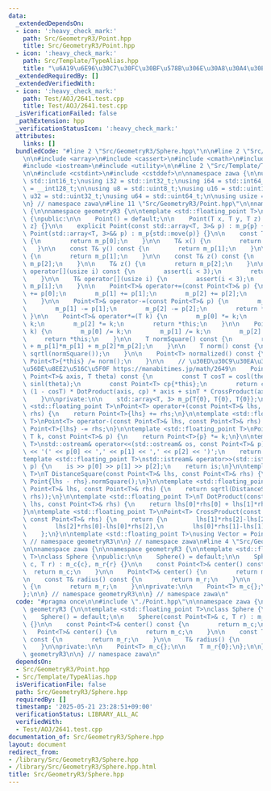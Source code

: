 ```yaml
---
data:
  _extendedDependsOn:
  - icon: ':heavy_check_mark:'
    path: Src/GeometryR3/Point.hpp
    title: Src/GeometryR3/Point.hpp
  - icon: ':heavy_check_mark:'
    path: Src/Template/TypeAlias.hpp
    title: "\u6A19\u6E96\u30C7\u30FC\u30BF\u578B\u306E\u30A8\u30A4\u30EA\u30A2\u30B9"
  _extendedRequiredBy: []
  _extendedVerifiedWith:
  - icon: ':heavy_check_mark:'
    path: Test/AOJ/2641.test.cpp
    title: Test/AOJ/2641.test.cpp
  _isVerificationFailed: false
  _pathExtension: hpp
  _verificationStatusIcon: ':heavy_check_mark:'
  attributes:
    links: []
  bundledCode: "#line 2 \"Src/GeometryR3/Sphere.hpp\"\n\n#line 2 \"Src/GeometryR3/Point.hpp\"\
    \n\n#include <array>\n#include <cassert>\n#include <cmath>\n#include <concepts>\n\
    #include <iostream>\n#include <utility>\n\n#line 2 \"Src/Template/TypeAlias.hpp\"\
    \n\n#include <cstdint>\n#include <cstddef>\n\nnamespace zawa {\n\nusing i16 =\
    \ std::int16_t;\nusing i32 = std::int32_t;\nusing i64 = std::int64_t;\nusing i128\
    \ = __int128_t;\n\nusing u8 = std::uint8_t;\nusing u16 = std::uint16_t;\nusing\
    \ u32 = std::uint32_t;\nusing u64 = std::uint64_t;\n\nusing usize = std::size_t;\n\
    \n} // namespace zawa\n#line 11 \"Src/GeometryR3/Point.hpp\"\n\nnamespace zawa\
    \ {\n\nnamespace geometryR3 {\n\ntemplate <std::floating_point T>\nclass Point\
    \ {\npublic:\n\n    Point() = default;\n\n    Point(T x, T y, T z) : m_p{x, y,\
    \ z} {}\n\n    explicit Point(const std::array<T, 3>& p) : m_p{p} {}\n\n    explicit\
    \ Point(std::array<T, 3>&& p) : m_p{std::move(p)} {}\n\n    const T& x() const\
    \ {\n        return m_p[0];\n    }\n\n    T& x() {\n        return m_p[0];\n \
    \   }\n\n    const T& y() const {\n        return m_p[1];\n    }\n\n    T& y()\
    \ {\n        return m_p[1];\n    }\n\n    const T& z() const {\n        return\
    \ m_p[2];\n    }\n\n    T& z() {\n        return m_p[2];\n    }\n\n    const T&\
    \ operator[](usize i) const {\n        assert(i < 3);\n        return m_p[i];\n\
    \    }\n\n    T& operator[](usize i) {\n        assert(i < 3);\n        return\
    \ m_p[i];\n    }\n\n    Point<T>& operator+=(const Point<T>& p) {\n        m_p[0]\
    \ += p[0];\n        m_p[1] += p[1];\n        m_p[2] += p[2];\n        return *this;\n\
    \    }\n\n    Point<T>& operator-=(const Point<T>& p) {\n        m_p[0] -= p[0];\n\
    \        m_p[1] -= p[1];\n        m_p[2] -= p[2];\n        return *this;\n   \
    \ }\n\n    Point<T>& operator*=(T k) {\n        m_p[0] *= k;\n        m_p[1] *=\
    \ k;\n        m_p[2] *= k;\n        return *this;\n    }\n\n    Point<T>& operator/=(T\
    \ k) {\n        m_p[0] /= k;\n        m_p[1] /= k;\n        m_p[2] /= k;\n   \
    \     return *this;\n    }\n\n    T normSquare() const {\n        return m_p[0]*m_p[0]\
    \ + m_p[1]*m_p[1] + m_p[2]*m_p[2];\n    }\n\n    T norm() const {\n        return\
    \ sqrtl(normSquare());\n    }\n\n    Point<T> normalized() const {\n        return\
    \ Point<T>{*this} /= norm();\n    }\n\n    // \u30ED\u30C9\u30EA\u30B2\u30B9\u306E\
    \u56DE\u8EE2\u516C\u5F0F https://manabitimes.jp/math/2649\n    Point<T> rotated(const\
    \ Point<T>& axis, T theta) const {\n        const T cosT = cosl(theta), sinT =\
    \ sinl(theta);\n        const Point<T> cp{*this};\n        return cosT * cp +\
    \ (1 - cosT) * DotProduct(axis, cp) * axis + sinT * CrossProduct(axis, cp);\n\
    \    }\n\nprivate:\n\n    std::array<T, 3> m_p{T{0}, T{0}, T{0}};\n\n};\n\ntemplate\
    \ <std::floating_point T>\nPoint<T> operator+(const Point<T>& lhs, const Point<T>&\
    \ rhs) {\n    return Point<T>{lhs} += rhs;\n}\n\ntemplate <std::floating_point\
    \ T>\nPoint<T> operator-(const Point<T>& lhs, const Point<T>& rhs) {\n    return\
    \ Point<T>{lhs} -= rhs;\n}\n\ntemplate <std::floating_point T>\nPoint<T> operator*(const\
    \ T k, const Point<T>& p) {\n    return Point<T>{p} *= k;\n}\n\ntemplate <std::floating_point\
    \ T>\nstd::ostream& operator<<(std::ostream& os, const Point<T>& p) {\n    os\
    \ << '(' << p[0] << ',' << p[1] << ',' << p[2] << ')';\n    return os;\n}\n\n\
    template <std::floating_point T>\nstd::istream& operator>>(std::istream& is, Point<T>&\
    \ p) {\n    is >> p[0] >> p[1] >> p[2];\n    return is;\n}\n\ntemplate <std::floating_point\
    \ T>\nT DistanceSquare(const Point<T>& lhs, const Point<T>& rhs) {\n    return\
    \ Point{lhs - rhs}.normSquare();\n}\n\ntemplate <std::floating_point T>\nT Distance(const\
    \ Point<T>& lhs, const Point<T>& rhs) {\n    return sqrtl(DistanceSquare(lhs,\
    \ rhs));\n}\n\ntemplate <std::floating_point T>\nT DotProduct(const Point<T>&\
    \ lhs, const Point<T>& rhs) {\n    return lhs[0]*rhs[0] + lhs[1]*rhs[1] + lhs[2]*rhs[2];\n\
    }\n\ntemplate <std::floating_point T>\nPoint<T> CrossProduct(const Point<T>& lhs,\
    \ const Point<T>& rhs) {\n    return {\n        lhs[1]*rhs[2]-lhs[2]*rhs[1],\n\
    \        lhs[2]*rhs[0]-lhs[0]*rhs[2],\n        lhs[0]*rhs[1]-lhs[1]*rhs[0],\n\
    \    };\n}\n\ntemplate <std::floating_point T>\nusing Vector = Point<T>;\n\n}\
    \ // namespace geometryR3\n\n} // namespace zawa\n#line 4 \"Src/GeometryR3/Sphere.hpp\"\
    \n\nnamespace zawa {\n\nnamespace geometryR3 {\n\ntemplate <std::floating_point\
    \ T>\nclass Sphere {\npublic:\n\n    Sphere() = default;\n\n    Sphere(const Point<T>&\
    \ c, T r) : m_c{c}, m_r{r} {}\n\n    const Point<T>& center() const {\n      \
    \  return m_c;\n    }\n\n    Point<T>& center() {\n        return m_c;\n    }\n\
    \n    const T& radius() const {\n        return m_r;\n    }\n\n    T& radius()\
    \ {\n        return m_r;\n    }\n\nprivate:\n\n    Point<T> m_c{};\n\n    T m_r{0};\n\
    };\n\n} // namespace geometryR3\n\n} // namespace zawa\n"
  code: "#pragma once\n\n#include \"./Point.hpp\"\n\nnamespace zawa {\n\nnamespace\
    \ geometryR3 {\n\ntemplate <std::floating_point T>\nclass Sphere {\npublic:\n\n\
    \    Sphere() = default;\n\n    Sphere(const Point<T>& c, T r) : m_c{c}, m_r{r}\
    \ {}\n\n    const Point<T>& center() const {\n        return m_c;\n    }\n\n \
    \   Point<T>& center() {\n        return m_c;\n    }\n\n    const T& radius()\
    \ const {\n        return m_r;\n    }\n\n    T& radius() {\n        return m_r;\n\
    \    }\n\nprivate:\n\n    Point<T> m_c{};\n\n    T m_r{0};\n};\n\n} // namespace\
    \ geometryR3\n\n} // namespace zawa\n"
  dependsOn:
  - Src/GeometryR3/Point.hpp
  - Src/Template/TypeAlias.hpp
  isVerificationFile: false
  path: Src/GeometryR3/Sphere.hpp
  requiredBy: []
  timestamp: '2025-05-21 23:28:51+09:00'
  verificationStatus: LIBRARY_ALL_AC
  verifiedWith:
  - Test/AOJ/2641.test.cpp
documentation_of: Src/GeometryR3/Sphere.hpp
layout: document
redirect_from:
- /library/Src/GeometryR3/Sphere.hpp
- /library/Src/GeometryR3/Sphere.hpp.html
title: Src/GeometryR3/Sphere.hpp
---
```

